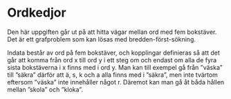 # Ordkedjor

Den här uppgiften går ut på att hitta vägar mellan ord med fem bokstäver. Det är ett grafproblem som kan lösas med bredden-först-sökning.

Indata består av ord på fem bokstäver, och kopplingar definieras så att det går att komma från ord x till ord y i ett steg om och endast om alla de fyra sista bokstäverna i x finns med i ord y. Man kan till exempel gå från ”väska” till ”säkra” därför att ä, s, k och a alla finns med i ”säkra”, men inte tvärtom eftersom ”väska” inte innehåller något r. Däremot kan man gå åt båda hållen mellan ”skola” och ”kloka”.

